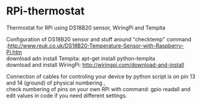 # RPi-thermostat

Thermostat for RPi using  DS18B20 sensor, WiringPi and Tempita

Configuration of DS18B20 sensor and stuff around "checktemp" command :http://www.reuk.co.uk/DS18B20-Temperature-Sensor-with-Raspberry-Pi.htm
<br>download adn install Tempita: apt-get install python-tempita
<br>download and install WiringPi: http://wiringpi.com/download-and-install

Connection of cables for controling your device by python script is on pin 13 and 14 (ground) of physical numbering ,<br> check numbering of pins on your own RPi with command: gpio readall and edit values in code if you need different settings.
